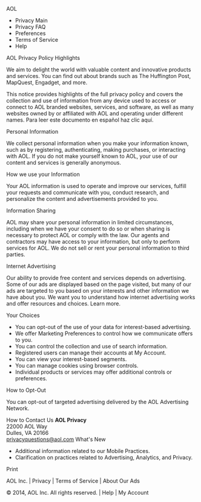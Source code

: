 AOL

*   Privacy Main
*   Privacy FAQ
*   Preferences
*   Terms of Service
*   Help

AOL Privacy Policy Highlights

We aim to delight the world with valuable content and innovative products and services. You can find out about brands such as The Huffington Post, MapQuest, Engadget, and more.  
  
This notice provides highlights of the full privacy policy and covers the collection and use of information from any device used to access or connect to AOL branded websites, services, and software, as well as many websites owned by or affiliated with AOL and operating under different names. Para leer este documento en español haz clic aquí.

Personal Information

We collect personal information when you make your information known, such as by registering, authenticating, making purchases, or interacting with AOL. If you do not make yourself known to AOL, your use of our content and services is generally anonymous.

How we use your Information

Your AOL information is used to operate and improve our services, fulfill your requests and communicate with you, conduct research, and personalize the content and advertisements provided to you.

Information Sharing

AOL may share your personal information in limited circumstances, including when we have your consent to do so or when sharing is necessary to protect AOL or comply with the law. Our agents and contractors may have access to your information, but only to perform services for AOL. We do not sell or rent your personal information to third parties.

Internet Advertising

Our ability to provide free content and services depends on advertising. Some of our ads are displayed based on the page visited, but many of our ads are targeted to you based on your interests and other information we have about you. We want you to understand how internet advertising works and offer resources and choices. Learn more.

Your Choices

*   You can opt-out of the use of your data for interest-based advertising.
*   We offer Marketing Preferences to control how we communicate offers to you.
*   You can control the collection and use of search information.
*   Registered users can manage their accounts at My Account.
*   You can view your interest-based segments.
*   You can manage cookies using browser controls.
*   Individual products or services may offer additional controls or preferences.

How to Opt-Out

You can opt-out of targeted advertising delivered by the AOL Advertising Network.

How to Contact Us **AOL Privacy**  
22000 AOL Way  
Dulles, VA 20166  
privacyquestions@aol.com What's New

*   Additional information related to our Mobile Practices.
*   Clarification on practices related to Advertising, Analytics, and Privacy.

Print

AOL Inc. | Privacy | Terms of Service | About Our Ads

© 2014, AOL Inc. All rights reserved. | Help | My Account